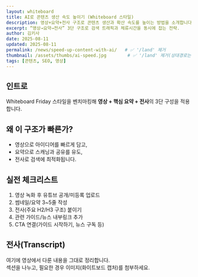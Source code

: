 ```yaml
---
layout: whiteboard
title: AI로 콘텐츠 생산 속도 높이기 (Whiteboard 스타일)
description: 영상+요약+전사 구조로 콘텐츠 생산과 확산 속도를 높이는 방법을 소개합니다.
excerpt: “영상→요약→전사” 3단 구조로 검색 트래픽과 체류시간을 동시에 잡는 전략.
author: 김키사
date: 2025-08-11
updated: 2025-08-11
permalink: /news/speed-up-content-with-ai/   # ✅ '/land' 제거
thumbnail: /assets/thumbs/ai-speed.jpg        # ✅ '/land' 제거(상대경로는 relative_url이 붙임)
tags: [콘텐츠, SEO, 영상]
---
```


## 인트로
Whiteboard Friday 스타일을 벤치마킹해 **영상 + 핵심 요약 + 전사**의 3단 구성을 적용합니다.

## 왜 이 구조가 빠른가?
- 영상으로 아이디어를 빠르게 담고,
- 요약으로 스캐닝과 공유를 유도,
- 전사로 검색에 최적화됩니다.

## 실전 체크리스트
1. 영상 녹화 후 유튜브 공개/미등록 업로드  
2. 썸네일/요약 3~5줄 작성  
3. 전사(주요 H2/H3 구조) 붙이기  
4. 관련 가이드/뉴스 내부링크 추가  
5. CTA 연결(가이드 시작하기, 뉴스 구독 등)

## 전사(Transcript)
여기에 영상에서 다룬 내용을 그대로 정리합니다.  
섹션을 나누고, 필요한 경우 이미지(화이트보드 캡처)를 첨부하세요.
